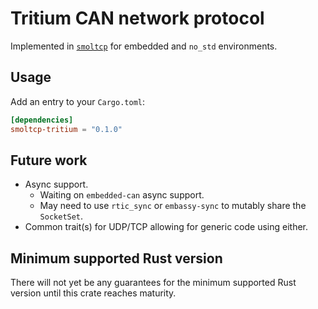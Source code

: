 # Tritium CAN network protocol

Implemented in [`smoltcp`](https://github.com/smoltcp-rs/smoltcp) for embedded  and `no_std` environments.

## Usage

Add an entry to your `Cargo.toml`:

```toml
[dependencies]
smoltcp-tritium = "0.1.0"
```

## Future work

- Async support.
  - Waiting on `embedded-can` async support.
  - May need to use `rtic_sync` or `embassy-sync` to mutably share the `SocketSet`.
- Common trait(s) for UDP/TCP allowing for generic code using either.

## Minimum supported Rust version

There will not yet be any guarantees for the minimum supported Rust version until this crate reaches maturity.
